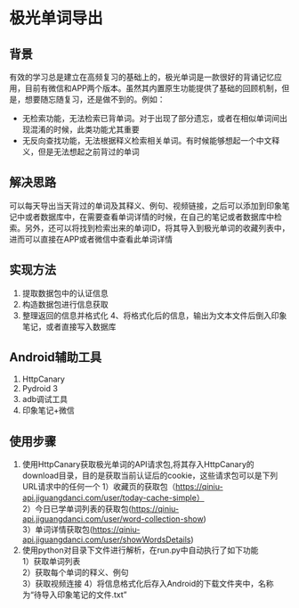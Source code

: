 # 极光单词导出

## 背景

有效的学习总是建立在高频复习的基础上的，极光单词是一款很好的背诵记忆应用，目前有微信和APP两个版本。虽然其内置原生功能提供了基础的回顾机制，但是，想要随忘随复习，还是做不到的。例如：

- 无检索功能，无法检索已背单词。对于出现了部分遗忘，或者在相似单词间出现混淆的时候，此类功能尤其重要
- 无反向查找功能，无法根据释义检索相关单词。有时候能够想起一个中文释义，但是无法想起之前背过的单词

## 解决思路

可以每天导出当天背过的单词及其释义、例句、视频链接，之后可以添加到印象笔记中或者数据库中，在需要查看单词详情的时候，在自己的笔记或者数据库中检索。另外，还可以将找到检索出来的单词ID，将其导入到极光单词的收藏列表中，进而可以直接在APP或者微信中查看此单词详情

## 实现方法

1. 提取数据包中的认证信息
2. 构造数据包进行信息获取
3. 整理返回的信息并格式化
4、将格式化后的信息，输出为文本文件后倒入印象笔记，或者直接写入数据库

## Android辅助工具

1. HttpCanary
2. Pydroid 3
3. adb调试工具
4. 印象笔记+微信

## 使用步骤
1. 使用HttpCanary获取极光单词的API请求包,将其存入HttpCanary的download目录，目的是获取当前认证后的cookie，这些请求包可以是下列URL请求中的任何一个
	1）收藏页的获取包（https://qiniu-api.jiguangdanci.com/user/today-cache-simple）  
	2）今日已学单词列表的获取包(https://qiniu-api.jiguangdanci.com/user/word-collection-show)  
	3）单词详情获取包(https://qiniu-api.jiguangdanci.com/user/showWordsDetails)  
2. 使用python对目录下文件进行解析，在run.py中自动执行了如下功能  
	1）获取单词列表  
	2）获取每个单词的释义、例句  
	3）获取视频连接
	4）将信息格式化后存入Android的下载文件夹中，名称为“待导入印象笔记的文件.txt”

